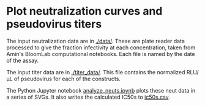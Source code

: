 # Plot neutralization curves and pseudovirus titers

The input neutralization data are in [./data/](data).
These are plate reader data processed to give the fraction infectivity at each concentration, taken from Amin's BloomLab computational notebooks.
Each file is named by the date of the assay.

The input titer data are in [./titer_data/](titer_data). This file contains the normalized RLU/µL of pseudovirus for each of the constructs.

The Python Jupyter notebook [analyze_neuts.ipynb](analyze_neuts.ipynb) plots these neut data in a series of SVGs.
It also writes the calculated IC50s to [ic50s.csv](ic50s.csv).

